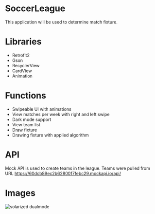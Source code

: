 # SoccerLeague
 This application will be used to determine match fixture.

# Libraries
+ Retrofit2
+ Gson
+ RecyclerView
+ CardView
+ Animation

# Functions
+ Swipeable UI with animations
+ View matches per week with right and left swipe
+ Dark mode support
+ View team list
+ Draw fixture
+ Drawing fixture with applied algorithm

# API
Mock API is used to create teams in the league. Teams were pulled from URL
https://60dcb89ec2b6280017febc29.mockapi.io/api/

# Images
![solarized dualmode](https://user-images.githubusercontent.com/36507521/124384304-362f1000-dcd9-11eb-978b-b6b560e28b7e.png)


